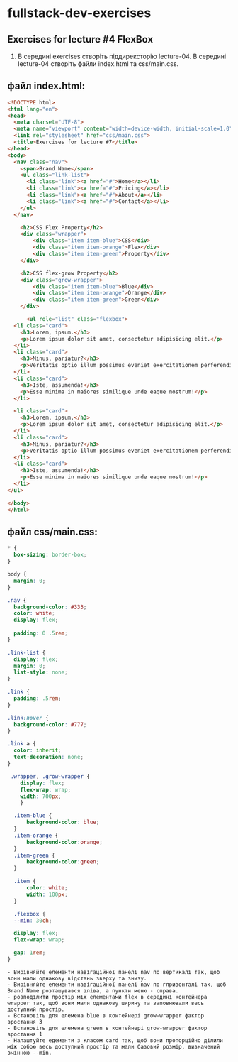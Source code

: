 # fullstack-dev-exercises

## Exercises for lecture #4 FlexBox

1. В середині exercises створіть піддирексторію lecture-04. В середині lecture-04 створіть файли index.html та css/main.css. 

## файл index.html:

```html
<!DOCTYPE html>
<html lang="en">
<head>
  <meta charset="UTF-8">
  <meta name="viewport" content="width=device-width, initial-scale=1.0">
  <link rel="stylesheet" href="css/main.css">
  <title>Exercises for lecture #7</title>
</head>
<body>
  <nav class="nav">
    <span>Brand Name</span>
    <ul class="link-list">
      <li class="link"><a href="#">Home</a></li>
      <li class="link"><a href="#">Pricing</a></li>
      <li class="link"><a href="#">About</a></li>
      <li class="link"><a href="#">Contact</a></li>
    </ul>
  </nav>

    <h2>CSS Flex Property</h2>
    <div class="wrapper">
        <div class="item item-blue">CSS</div>
        <div class="item item-orange">Flex</div>
        <div class="item item-green">Property</div>
    </div>

    <h2>CSS flex-grow Property</h2>
    <div class="grow-wrapper">
        <div class="item item-blue">Blue</div>
        <div class="item item-orange">Orange</div>
        <div class="item item-green">Green</div>
    </div>

      <ul role="list" class="flexbox">
  <li class="card">
    <h3>Lorem, ipsum.</h3>
    <p>Lorem ipsum dolor sit amet, consectetur adipisicing elit.</p>
  </li>
  <li class="card">
    <h3>Minus, pariatur?</h3>
    <p>Veritatis optio illum possimus eveniet exercitationem perferendis ad?</p>
  </li>
  <li class="card">
    <h3>Iste, assumenda!</h3>
    <p>Esse minima in maiores similique unde eaque nostrum!</p>
  </li>

  <li class="card">
    <h3>Lorem, ipsum.</h3>
    <p>Lorem ipsum dolor sit amet, consectetur adipisicing elit.</p>
  </li>
  <li class="card">
    <h3>Minus, pariatur?</h3>
    <p>Veritatis optio illum possimus eveniet exercitationem perferendis ad?</p>
  </li>
  <li class="card">
    <h3>Iste, assumenda!</h3>
    <p>Esse minima in maiores similique unde eaque nostrum!</p>
  </li>
</ul>

</body>
</html>

```

## файл css/main.css:

```css
* {
  box-sizing: border-box;
}

body {
  margin: 0;
}

.nav {
  background-color: #333;
  color: white;
  display: flex;
  
  padding: 0 .5rem;
}

.link-list {
  display: flex;
  margin: 0;
  list-style: none;
}

.link {
  padding: .5rem;
}

.link:hover {
  background-color: #777;
}

.link a {
  color: inherit;
  text-decoration: none;
}

 .wrapper, .grow-wrapper {
    display: flex;
    flex-wrap: wrap;
    width: 700px;
    }

  .item-blue {
      background-color: blue;
  }
  .item-orange {
      background-color:orange;  
  }
  .item-green {
      background-color:green;
  }

  .item {
      color: white;
      width: 100px;
  }

  .flexbox {
  --min: 30ch;

  display: flex;
  flex-wrap: wrap;

  gap: 1rem;
}
```

    - Вирівняйте елементи навігаційної панелі nav по вертикалі так, щоб вони мали однакову відстань зверху та знизу.
    - Вирівняйте елементи навігаційної панелі nav по глризонталі так, щоб Brand Name розташувався зліва, а пункти меню - справа. 
    - розподілити простір між елементами flex в середині контейнера wrapper так, щоб вони мали однакову ширину та заповнювали весь доступний простір.
    - Встановіть для елемена blue в контейнері grow-wrapper фактор зростання 3
    - Встановіть для елемена green в контейнері grow-wrapper фактор зростання 1
    - Налаштуйте едементи з класом card так, щоб вони пропорційно ділили між собою весь доступний простір та мали базовий розмір, визначений змінною --min.

